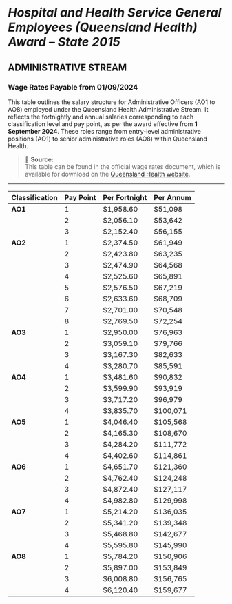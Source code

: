 # *Hospital and Health Service General Employees (Queensland Health) Award – State 2015*

## ADMINISTRATIVE STREAM

### Wage Rates Payable from 01/09/2024

This table outlines the salary structure for Administrative Officers (AO1 to AO8) employed under the Queensland Health Administrative Stream. It reflects the fortnightly and annual salaries corresponding to each classification level and pay point, as per the award effective from **1 September 2024**. These roles range from entry-level administrative positions (AO1) to senior administrative roles (AO8) within Queensland Health.

> 📄 **Source:**  
> This table can be found in the official wage rates document, which is available for download on the [Queensland Health website](https://www.health.qld.gov.au/hrpolicies/wage-rates/admin).

---

| **Classification** | **Pay Point** | **Per Fortnight** | **Per Annum** |
|--------------------|---------------|-------------------|---------------|
| **AO1**            | 1             | $1,958.60         | $51,098       |
|                    | 2             | $2,056.10         | $53,642       |
|                    | 3             | $2,152.40         | $56,155       |
| **AO2**            | 1             | $2,374.50         | $61,949       |
|                    | 2             | $2,423.80         | $63,235       |
|                    | 3             | $2,474.90         | $64,568       |
|                    | 4             | $2,525.60         | $65,891       |
|                    | 5             | $2,576.50         | $67,219       |
|                    | 6             | $2,633.60         | $68,709       |
|                    | 7             | $2,701.00         | $70,548       |
|                    | 8             | $2,769.50         | $72,254       |
| **AO3**            | 1             | $2,950.00         | $76,963       |
|                    | 2             | $3,059.10         | $79,766       |
|                    | 3             | $3,167.30         | $82,633       |
|                    | 4             | $3,280.70         | $85,591       |
| **AO4**            | 1             | $3,481.60         | $90,832       |
|                    | 2             | $3,599.90         | $93,919       |
|                    | 3             | $3,717.20         | $96,979       |
|                    | 4             | $3,835.70         | $100,071      |
| **AO5**            | 1             | $4,046.40         | $105,568      |
|                    | 2             | $4,165.30         | $108,670      |
|                    | 3             | $4,284.20         | $111,772      |
|                    | 4             | $4,402.60         | $114,861      |
| **AO6**            | 1             | $4,651.70         | $121,360      |
|                    | 2             | $4,762.40         | $124,248      |
|                    | 3             | $4,872.40         | $127,117      |
|                    | 4             | $4,982.80         | $129,998      |
| **AO7**            | 1             | $5,214.20         | $136,035      |
|                    | 2             | $5,341.20         | $139,348      |
|                    | 3             | $5,468.80         | $142,677      |
|                    | 4             | $5,595.80         | $145,990      |
| **AO8**            | 1             | $5,784.20         | $150,906      |
|                    | 2             | $5,897.00         | $153,849      |
|                    | 3             | $6,008.80         | $156,765      |
|                    | 4             | $6,120.40         | $159,677      |
